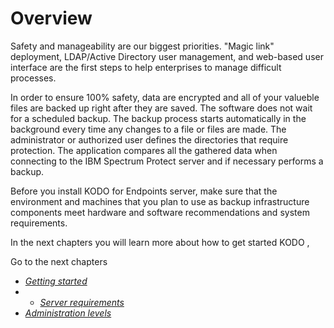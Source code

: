 # Overview

Safety and manageability are our biggest priorities. "Magic link" deployment, LDAP/Active Directory user management, and web-based user interface are the first steps to help enterprises to manage difficult processes.

In order to ensure 100% safety, data are encrypted and all of your valueble files are backed up right after they are saved. The software does not wait for a scheduled backup. The backup process starts automatically in the background every time any changes to a file or files are made. The administrator or authorized user defines the directories that require protection. The application compares all the gathered data when connecting to the IBM Spectrum Protect server and if necessary performs a backup.

Before you install KODO for Endpoints server, make sure that the environment and machines that you plan to use as backup infrastructure components meet hardware and software recommendations and system requirements.

In the next chapters you will learn more about how to get started KODO , 

Go to the next chapters 

* [_Getting started_](getting-started.md)
* * [_Server requirements_](server-requirements.md)
* [_Administration levels_](administration-levels.md)



